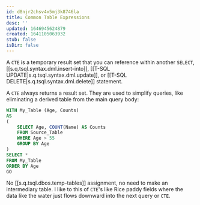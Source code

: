 ```yaml
---
id: d8njr2chsv4x5mj3k8746la
title: Common Table Expressions
desc: ''
updated: 1646945624879
created: 1641105063932
stub: false
isDir: false
---
```



A `CTE` is a temporary result set that you can reference within another `SELECT`, [[s.q.tsql.syntax.dml.insert-into]], [[T-SQL UPDATE|s.q.tsql.syntax.dml.update]], or [[T-SQL DELETE|s.q.tsql.syntax.dml.delete]] statement.

A `CTE` always returns a result set. They are used to simplify queries, like eliminating a derived table from the main query body:

```sql
WITH My_Table (Age, Counts)
AS
(
	SELECT Age, COUNT(Name) AS Counts
	FROM Source_Table
	WHERE Age > 55
	GROUP BY Age
)
SELECT *
FROM My_Table
ORDER BY Age
GO
```

No [[s.q.tsql.dbos.temp-tables]] assignment, no need to make an intermediary table. I like to this of `CTE`'s like Rice paddy fields where the data like the water just flows downward into the next query or `CTE`.

